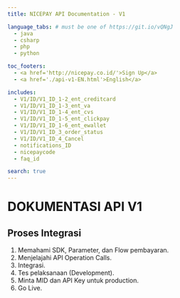 ```yaml
---
title: NICEPAY API Documentation - V1

language_tabs: # must be one of https://git.io/vQNgJ
  - java
  - csharp
  - php
  - python

toc_footers:
  - <a href='http://nicepay.co.id/'>Sign Up</a>
  - <a href='./api-v1-EN.html'>English</a>

includes:
  - V1/ID/V1_ID_1-2_ent_creditcard
  - V1/ID/V1_ID_1-3_ent_va
  - V1/ID/V1_ID_1-4_ent_cvs
  - V1/ID/V1_ID_1-5_ent_clickpay
  - V1/ID/V1_ID_1-6_ent_ewallet
  - V1/ID/V1_ID_3_order_status
  - V1/ID/V1_ID_4_Cancel
  - notifications_ID
  - nicepaycode
  - faq_id

search: true
---
```

# DOKUMENTASI API V1

## Proses Integrasi
<ol type="1">
  <li>Memahami SDK, Parameter, dan Flow pembayaran.</li>
  <li>Menjelajahi API Operation Calls.</li>
  <li>Integrasi.</li>
  <li>Tes pelaksanaan (Development).</li>
  <li>Minta MID dan API Key untuk production.</li>
  <li>Go Live.</li>
</ol>
